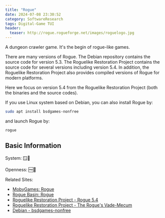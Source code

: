 ```yaml
---
title: "Rogue"
date: 2024-07-08 23:30:52
category: SoftwareResearch
tags: Digital-Game TUI
header:
  teaser: http://rogue.rogueforge.net/images/roguelogo.jpg
---
```


A dungeon crawler game. It's the begin of rogue-like games.

There are many versions of Rogue. The Debian repository contains the source code for version 5.3. The Roguelike Restoration Project contains the source code for several versions including version 5.4. In addition, the Roguelike Restoration Project also provides compiled versions of Rogue for modern platforms.

Here we focus on version 5.4 from the Roguelike Restoration Project (both the binaries and the source codes).

If you use Linux system based on Debian, you can also install Rogue by:

```bash
sudo apt install bsdgames-nonfree
```

and launch Rogue by:

```bash
rogue
```

## Basic Information

System: 🪟🐧

Openness: 🆓📖

Related Sites:

* [MobyGames: Rogue](https://www.mobygames.com/game/1743/rogue/)
* [Rogue Basin: Rogue](https://roguebasin.com/index.php/Rogue)
* [Roguelike Restoration Project - Rogue 5.4](http://rogue.rogueforge.net/rogue-5-4/)
* [Roguelike Restoration Project - The Rogue's Vade-Mecum](http://rogue.rogueforge.net/vade-mecum/)
* [Debian - bsdgames-nonfree](https://salsa.debian.org/ucko/bsdgames-nonfree)

